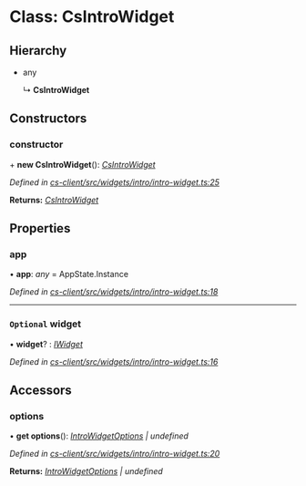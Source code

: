 # Class: CsIntroWidget

## Hierarchy

* any

  ↳ **CsIntroWidget**

## Constructors

###  constructor

\+ **new CsIntroWidget**(): *[CsIntroWidget](_cs_client_src_widgets_intro_intro_widget_.csintrowidget.md)*

*Defined in [cs-client/src/widgets/intro/intro-widget.ts:25](https://github.com/TNOCS/csnext/blob/dad76c19/packages/cs-client/src/widgets/intro/intro-widget.ts#L25)*

**Returns:** *[CsIntroWidget](_cs_client_src_widgets_intro_intro_widget_.csintrowidget.md)*

## Properties

###  app

• **app**: *any* =  AppState.Instance

*Defined in [cs-client/src/widgets/intro/intro-widget.ts:18](https://github.com/TNOCS/csnext/blob/dad76c19/packages/cs-client/src/widgets/intro/intro-widget.ts#L18)*

___

### `Optional` widget

• **widget**? : *[IWidget](../interfaces/_cs_core_src_widget_widget_.iwidget.md)*

*Defined in [cs-client/src/widgets/intro/intro-widget.ts:16](https://github.com/TNOCS/csnext/blob/dad76c19/packages/cs-client/src/widgets/intro/intro-widget.ts#L16)*

## Accessors

###  options

• **get options**(): *[IntroWidgetOptions](_cs_client_src_widgets_intro_intro_widget_options_.introwidgetoptions.md) | undefined*

*Defined in [cs-client/src/widgets/intro/intro-widget.ts:20](https://github.com/TNOCS/csnext/blob/dad76c19/packages/cs-client/src/widgets/intro/intro-widget.ts#L20)*

**Returns:** *[IntroWidgetOptions](_cs_client_src_widgets_intro_intro_widget_options_.introwidgetoptions.md) | undefined*
